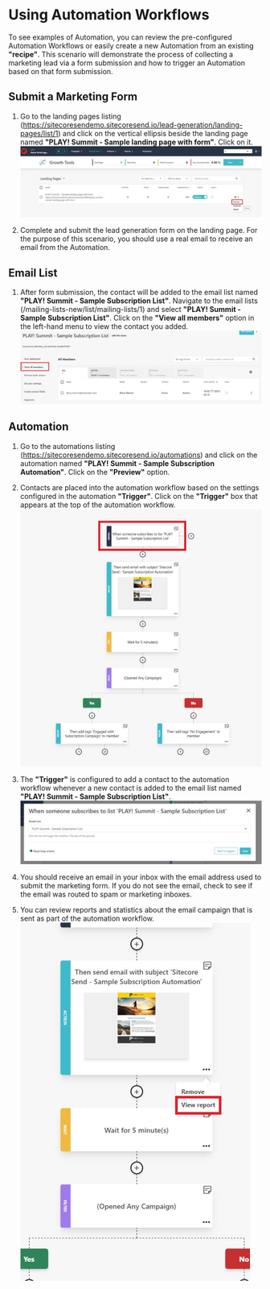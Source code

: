# Using Automation Workflows

To see examples of Automation, you can review the pre-configured Automation Workflows or easily create a new Automation from an existing **"recipe"**. This scenario will demonstrate the process of collecting a marketing lead via a form submission and how to trigger an Automation based on that form submission.

## Submit a Marketing Form

1. Go to the landing pages listing (<https://sitecoresendemo.sitecoresend.io/lead-generation/landing-pages/list/1>) and click on the vertical ellipsis beside the landing page named **"PLAY! Summit - Sample landing page with form"**. Click on it.
   ![Preview landing page](./media/landing-pages-2.jpg)

1. Complete and submit the lead generation form on the landing page. For the purpose of this scenario, you should use a real email to receive an email from the Automation.

## Email List

1. After form submission, the contact will be added to the email list named **"PLAY! Summit - Sample Subscription List"**. Navigate to the email lists (/mailing-lists-new/list/mailing-lists/1) and select **"PLAY! Summit - Sample Subscription List"**. Click on the **"View all members"** option in the left-hand menu to view the contact you added.
   ![View members in email list](./media/landing-pages-3.jpg)

## Automation

1. Go to the automations listing (<https://sitecoresendemo.sitecoresend.io/automations>) and click on the automation named **"PLAY! Summit - Sample Subscription Automation"**. Click on the **"Preview"** option.

1. Contacts are placed into the automation workflow based on the settings configured in the automation **"Trigger"**. Click on the **"Trigger"** box that appears at the top of the automation workflow.
   ![trigger in automation](./media/automation.jpg)

1. The **"Trigger"** is configured to add a contact to the automation workflow whenever a new contact is added to the email list named **"PLAY! Summit - Sample Subscription List"**.
   ![Email list trigger](./media/automation-2.jpg)

1. You should receive an email in your inbox with the email address used to submit the marketing form. If you do not see the email, check to see if the email was routed to spam or marketing inboxes.

1. You can review reports and statistics about the email campaign that is sent as part of the automation workflow.
   ![Automation email reports](./media/automation-3.jpg)
